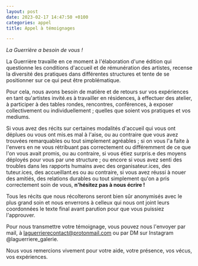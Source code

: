 ```yaml
---
layout: post
date: 2023-02-17 14:47:50 +0100
categories: appel
title: Appel à témoignages

---
```

_La Guerrière a besoin de vous !_

La Guerrière travaille en ce moment à l'élaboration d'une édition qui questionne les conditions d'accueil et de rémunération des artistes, recense la diversité des pratiques dans différentes structures et tente de se positionner sur ce qui peut être problématique.

Pour cela, nous avons besoin de matière et de retours sur vos expériences en tant qu'artistes invité.es à travailler en résidences, à effectuer des atelier, à participer à des tables rondes, rencontres, conférences, à exposer collectivement ou individuellement ; quelles que soient vos pratiques et vos mediums.

Si vous avez des récits sur certaines modalités d'accueil qui vous ont déplues ou vous ont mis.es mal à l'aise, ou au contraire que vous avez trouvées remarquables ou tout simplement agréables ; si on vous l'a faite à l'envers en ne vous rétribuant pas correctement ou différemment de ce que l'on vous avait promis, ou au contraire, si vous étiez surpris.e des moyens déployés pour vous par une structure ; ou encore si vous avez senti des troubles dans les rapports humains avec des organisateur.ices, des tuteur.ices, des accueillant.es ou au contraire, si vous avez réussi à nouer des amitiés, des relations durables ou tout simplement qu'on a pris correctement soin de vous, **n'hésitez pas à nous écrire !**

Tous les récits que nous récolterons seront bien sûr anonymisés avec le plus grand soin et nous enverrons à celleux qui nous ont joint leurs coordonnées le texte final avant parution pour que vous puissiez l'approuver. 

Pour nous transmettre votre témoignage, vous pouvez nous l'envoyer par mail, à laguerrierecontact@protonmail.com ou par DM sur Instagram @laguerriere_galerie.

Nous vous remercions vivement pour votre aide, votre présence, vos vécus, vos expériences.

